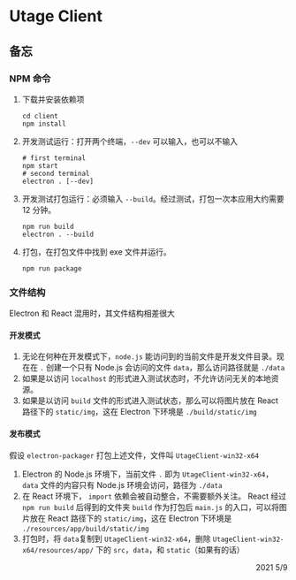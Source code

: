 # Utage Client

## 备忘

### NPM 命令

1. 下载并安装依赖项

    ```shell
    cd client
    npm install
    ```

2. 开发测试运行：打开两个终端，`--dev` 可以输入，也可以不输入

    ```shell
    # first terminal
    npm start
    # second terminal
    electron . [--dev]
    ```

3. 开发测试打包运行：必须输入 `--build`。经过测试，打包一次本应用大约需要 12 分钟。

    ```
    npm run build
    electron . --build
    ```
    
4. 打包，在打包文件中找到 exe 文件并运行。

    ```shell
    npm run package
    ```

### 文件结构

Electron 和 React 混用时，其文件结构相差很大

#### 开发模式

1. 无论在何种在开发模式下，`node.js` 能访问到的当前文件是开发文件目录。现在在 `.` 创建一个只有 Node.js 会访问的文件 `data`，那么访问路径就是 `./data`
2. 如果是以访问 `localhost` 的形式进入测试状态时，不允许访问无关的本地资源。
3. 如果是以访问 `build` 文件的形式进入测试状态，那么可以将图片放在 React 路径下的 `static/img`，这在 Electron 下环境是 `./build/static/img`

#### 发布模式

假设 `electron-packager` 打包上述文件，文件叫 `UtageClient-win32-x64`

1. Electron 的 Node.js 环境下，当前文件 `.` 即为  `UtageClient-win32-x64`，`data` 文件的内容只有 Node.js 环境会访问，路径为 `./data`
2. 在 React 环境下， `import` 依赖会被自动整合，不需要额外关注。 React 经过 `npm run build` 后得到的文件夹 `build` 作为打包后 `main.js` 的入口，可以将图片放在 React 路径下的 `static/img`，这在 Electron 下环境是 `./resources/app/build/static/img`
3. 打包时，将 `data`复制到 `UtageClient-win32-x64`，删除 `UtageClient-win32-x64/resources/app/` 下的 `src`，`data`，和 `static`（如果有的话）

<p align="right">2021 5/9</p>
